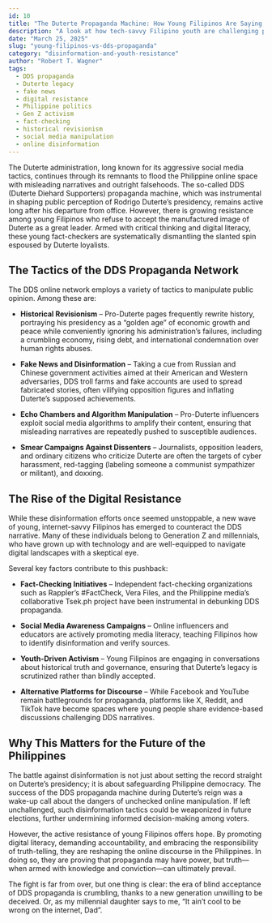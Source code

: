 ```yaml
---
id: 10
title: "The Duterte Propaganda Machine: How Young Filipinos Are Saying, “Hey, Wait Just a Darned Minute - That Can’t Be Right!”"
description: "A look at how tech-savvy Filipino youth are challenging pro-Duterte disinformation and reshaping the fight for truth online."
date: "March 25, 2025"
slug: "young-filipinos-vs-dds-propaganda"
category: "disinformation-and-youth-resistance"
author: "Robert T. Wagner"
tags:
  - DDS propaganda
  - Duterte legacy
  - fake news
  - digital resistance
  - Philippine politics
  - Gen Z activism
  - fact-checking
  - historical revisionism
  - social media manipulation
  - online disinformation
---
```


The Duterte administration, long known for its aggressive social media tactics, continues through its remnants to flood the Philippine online space with misleading narratives and outright falsehoods. The so-called DDS (Duterte Diehard Supporters) propaganda machine, which was instrumental in shaping public perception of Rodrigo Duterte’s presidency, remains active long after his departure from office. However, there is growing resistance among young Filipinos who refuse to accept the manufactured image of Duterte as a great leader. Armed with critical thinking and digital literacy, these young fact-checkers are systematically dismantling the slanted spin espoused by Duterte loyalists.

## The Tactics of the DDS Propaganda Network

The DDS online network employs a variety of tactics to manipulate public opinion. Among these are:

- **Historical Revisionism** – Pro-Duterte pages frequently rewrite history, portraying his presidency as a “golden age” of economic growth and peace while conveniently ignoring his administration’s failures, including a crumbling economy, rising debt, and international condemnation over human rights abuses.

- **Fake News and Disinformation** – Taking a cue from Russian and Chinese government activities aimed at their American and Western adversaries, DDS troll farms and fake accounts are used to spread fabricated stories, often vilifying opposition figures and inflating Duterte’s supposed achievements.

- **Echo Chambers and Algorithm Manipulation** – Pro-Duterte influencers exploit social media algorithms to amplify their content, ensuring that misleading narratives are repeatedly pushed to susceptible audiences.

- **Smear Campaigns Against Dissenters** – Journalists, opposition leaders, and ordinary citizens who criticize Duterte are often the targets of cyber harassment, red-tagging (labeling someone a communist sympathizer or militant), and doxxing.

## The Rise of the Digital Resistance

While these disinformation efforts once seemed unstoppable, a new wave of young, internet-savvy Filipinos has emerged to counteract the DDS narrative. Many of these individuals belong to Generation Z and millennials, who have grown up with technology and are well-equipped to navigate digital landscapes with a skeptical eye.

Several key factors contribute to this pushback:

- **Fact-Checking Initiatives** – Independent fact-checking organizations such as Rappler’s #FactCheck, Vera Files, and the Philippine media’s collaborative Tsek.ph project have been instrumental in debunking DDS propaganda.

- **Social Media Awareness Campaigns** – Online influencers and educators are actively promoting media literacy, teaching Filipinos how to identify disinformation and verify sources.

- **Youth-Driven Activism** – Young Filipinos are engaging in conversations about historical truth and governance, ensuring that Duterte’s legacy is scrutinized rather than blindly accepted.

- **Alternative Platforms for Discourse** – While Facebook and YouTube remain battlegrounds for propaganda, platforms like X, Reddit, and TikTok have become spaces where young people share evidence-based discussions challenging DDS narratives.

## Why This Matters for the Future of the Philippines

The battle against disinformation is not just about setting the record straight on Duterte’s presidency; it is about safeguarding Philippine democracy. The success of the DDS propaganda machine during Duterte’s reign was a wake-up call about the dangers of unchecked online manipulation. If left unchallenged, such disinformation tactics could be weaponized in future elections, further undermining informed decision-making among voters.

However, the active resistance of young Filipinos offers hope. By promoting digital literacy, demanding accountability, and embracing the responsibility of truth-telling, they are reshaping the online discourse in the Philippines. In doing so, they are proving that propaganda may have power, but truth—when armed with knowledge and conviction—can ultimately prevail.

The fight is far from over, but one thing is clear: the era of blind acceptance of DDS propaganda is crumbling, thanks to a new generation unwilling to be deceived. Or, as my millennial daughter says to me, “It ain’t cool to be wrong on the internet, Dad”.
